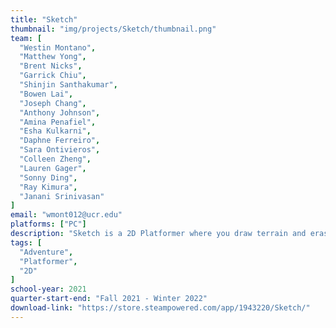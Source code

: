 ```yaml
---
title: "Sketch"
thumbnail: "img/projects/Sketch/thumbnail.png"
team: [
  "Westin Montano",
  "Matthew Yong",
  "Brent Nicks",
  "Garrick Chiu",
  "Shinjin Santhakumar",
  "Bowen Lai",
  "Joseph Chang",
  "Anthony Johnson",
  "Amina Penafiel",
  "Esha Kulkarni",
  "Daphne Ferreiro",
  "Sara Ontivieros",
  "Colleen Zheng", 
  "Lauren Gager",
  "Sonny Ding",
  "Ray Kimura",
  "Janani Srinivasan"
]
email: "wmont012@ucr.edu"
platforms: ["PC"]
description: "Sketch is a 2D Platformer where you draw terrain and erase enemies. You play as Am, the embodiment of artistic passion. You travel in the mind of a discouraged artist, as you erase all the negativity inside it. Explore 36 platformer levels and 12 boss fights along with 25 unique song tracks."
tags: [
  "Adventure",
  "Platformer",
  "2D"
]
school-year: 2021
quarter-start-end: "Fall 2021 - Winter 2022"
download-link: "https://store.steampowered.com/app/1943220/Sketch/"
---
```

